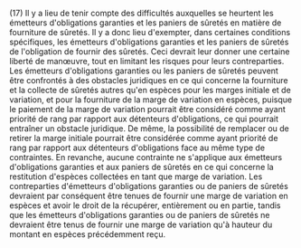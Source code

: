 (17) Il y a lieu de tenir compte des difficultés auxquelles se heurtent les émetteurs d'obligations garanties et les paniers de sûretés en matière de fourniture de sûretés. Il y a donc lieu d'exempter, dans certaines conditions spécifiques, les émetteurs d'obligations garanties et les paniers de sûretés de l'obligation de fournir des sûretés. Ceci devrait leur donner une certaine liberté de manœuvre, tout en limitant les risques pour leurs contreparties. Les émetteurs d'obligations garanties ou les paniers de sûretés peuvent être confrontés à des obstacles juridiques en ce qui concerne la fourniture et la collecte de sûretés autres qu'en espèces pour les marges initiale et de variation, et pour la fourniture de la marge de variation en espèces, puisque le paiement de la marge de variation pourrait être considéré comme ayant priorité de rang par rapport aux détenteurs d'obligations, ce qui pourrait entraîner un obstacle juridique. De même, la possibilité de remplacer ou de retirer la marge initiale pourrait être considérée comme ayant priorité de rang par rapport aux détenteurs d'obligations face au même type de contraintes. En revanche, aucune contrainte ne s'applique aux émetteurs d'obligations garanties et aux paniers de sûretés en ce qui concerne la restitution d'espèces collectées en tant que marge de variation. Les contreparties d'émetteurs d'obligations garanties ou de paniers de sûretés devraient par conséquent être tenues de fournir une marge de variation en espèces et avoir le droit de la récupérer, entièrement ou en partie, tandis que les émetteurs d'obligations garanties ou de paniers de sûretés ne devraient être tenus de fournir une marge de variation qu'à hauteur du montant en espèces précédemment reçu.